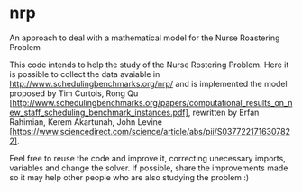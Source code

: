 # nrp
An approach to deal with a mathematical model for the Nurse Roastering Problem

This code intends to help the study of the Nurse Rostering Problem. Here it is possible to collect the data avaiable in http://www.schedulingbenchmarks.org/nrp/
and is implemented the model proposed by Tim Curtois, Rong Qu [http://www.schedulingbenchmarks.org/papers/computational_results_on_new_staff_scheduling_benchmark_instances.pdf],
rewritten by Erfan Rahimian, Kerem Akartunah, John Levine [https://www.sciencedirect.com/science/article/abs/pii/S0377221716307822].

Feel free to reuse the code and improve it, correcting unecessary imports, variables and change the solver. If possible, share the improvements made so it may help other people who
are also studying the problem :)
